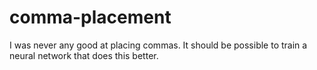 # comma-placement
I was never any good at placing commas. It should be possible to train a neural network that does this better. 
